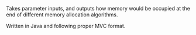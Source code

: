 Takes parameter inputs, and outputs how memory would be occupied at the end of different memory allocation algorithms. 

Written in Java and following proper MVC format.
